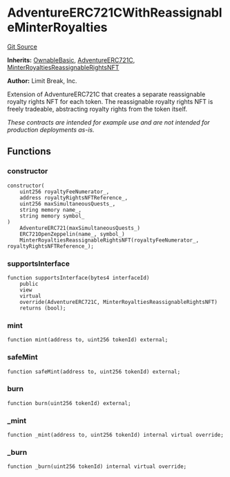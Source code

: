 # AdventureERC721CWithReassignableMinterRoyalties
[Git Source](https://github.com/zanzai-dev/creator-token-standards/blob/e3ca932d2edc594487078ba2c4da4e803f84d6a3/src/examples/adventure-erc721c/AdventureERC721CWithReassignableMinterRoyalties.sol)

**Inherits:**
[OwnableBasic](/src/access/OwnableBasic.sol/abstract.OwnableBasic.md), [AdventureERC721C](/src/erc721c/AdventureERC721C.sol/abstract.AdventureERC721C.md), [MinterRoyaltiesReassignableRightsNFT](/src/programmable-royalties/MinterRoyaltiesReassignableRightsNFT.sol/abstract.MinterRoyaltiesReassignableRightsNFT.md)

**Author:**
Limit Break, Inc.

Extension of AdventureERC721C that creates a separate reassignable royalty rights NFT for each token.
The reassignable royalty rights NFT is freely tradeable, abstracting royalty rights from the token itself.

*These contracts are intended for example use and are not intended for production deployments as-is.*


## Functions
### constructor


```solidity
constructor(
    uint256 royaltyFeeNumerator_,
    address royaltyRightsNFTReference_,
    uint256 maxSimultaneousQuests_,
    string memory name_,
    string memory symbol_
)
    AdventureERC721(maxSimultaneousQuests_)
    ERC721OpenZeppelin(name_, symbol_)
    MinterRoyaltiesReassignableRightsNFT(royaltyFeeNumerator_, royaltyRightsNFTReference_);
```

### supportsInterface


```solidity
function supportsInterface(bytes4 interfaceId)
    public
    view
    virtual
    override(AdventureERC721C, MinterRoyaltiesReassignableRightsNFT)
    returns (bool);
```

### mint


```solidity
function mint(address to, uint256 tokenId) external;
```

### safeMint


```solidity
function safeMint(address to, uint256 tokenId) external;
```

### burn


```solidity
function burn(uint256 tokenId) external;
```

### _mint


```solidity
function _mint(address to, uint256 tokenId) internal virtual override;
```

### _burn


```solidity
function _burn(uint256 tokenId) internal virtual override;
```

